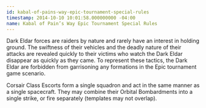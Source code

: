 ```yaml
---
id: kabal-of-pains-way-epic-tournament-special-rules
timestamp: 2014-10-10 10:01:58.000000000 -04:00
name: Kabal of Pain’s Way Epic Tournament Special Rules
---
```

<p>Dark Eldar forces are raiders by nature and rarely have an interest in holding ground. The swiftness of their vehicles and the deadly nature of their attacks are revealed quickly to their victims who watch the Dark Eldar disappear as quickly as they came. To represent these tactics, the Dark Eldar are forbidden from garrisoning any formations in the Epic tournament game scenario.</p>

<p>Corsair Class Escorts form a single squadron and act in the same manner as a single spacecraft. They may combine their Orbital Bombardments into a single strike, or fire separately (templates may not overlap).</p>
